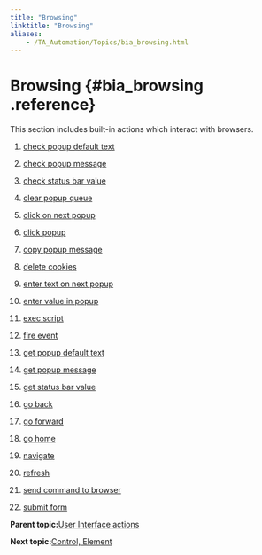 ```yaml
--- 
title: "Browsing"
linktitle: "Browsing"
aliases: 
    - /TA_Automation/Topics/bia_browsing.html
---
```

# Browsing {#bia_browsing .reference}

This section includes built-in actions which interact with browsers.

1.  [check popup default text](../../TA_Automation/Topics/bia_check_popup_default_text.html)  

2.  [check popup message](../../TA_Automation/Topics/bia_check_popup_message.html)  

3.  [check status bar value](../../TA_Automation/Topics/bia_check_status_bar_value.html)  

4.  [clear popup queue](../../TA_Automation/Topics/bia_clear_popup_queue.html)  

5.  [click on next popup](../../TA_Automation/Topics/bia_click_on_next_popup.html)  

6.  [click popup](../../TA_Automation/Topics/bia_click_popup.html)  

7.  [copy popup message](../../TA_Automation/Topics/bia_copy_popup_message.html)  

8.  [delete cookies](../../TA_Automation/Topics/bia_delete_cookies.html)  

9.  [enter text on next popup](../../TA_Automation/Topics/bia_enter_text_on_next_popup.html)  

10. [enter value in popup](../../TA_Automation/Topics/bia_enter_value_in_popup.html)  

11. [exec script](../../TA_Automation/Topics/bia_exec_script.html)  

12. [fire event](../../TA_Automation/Topics/bia_fire_event.html)  

13. [get popup default text](../../TA_Automation/Topics/bia_get_popup_default_text.html)  

14. [get popup message](../../TA_Automation/Topics/bia_get_popup_message.html)  

15. [get status bar value](../../TA_Automation/Topics/bia_get_status_bar_value.html)  

16. [go back](../../TA_Automation/Topics/bia_go_back.html)  

17. [go forward](../../TA_Automation/Topics/bia_go_forward.html)  

18. [go home](../../TA_Automation/Topics/bia_go_home.html)  

19. [navigate](../../TA_Automation/Topics/bia_navigate.html)  

20. [refresh](../../TA_Automation/Topics/bia_refresh.html)  

21. [send command to browser](../../TA_Automation/Topics/bia_send_command_to_browser.html)  

22. [submit form](../../TA_Automation/Topics/bia_submit_form.html)  


**Parent topic:**[User Interface actions](../../TA_Automation/Topics/bia_User_Interface.html)

**Next topic:**[Control, Element](../../TA_Automation/Topics/bia_Control_Element.html)

